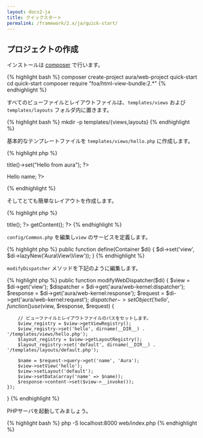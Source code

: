 ```yaml
---
layout: docs2-ja
title: クイックスタート
permalink: /framework/2.x/ja/quick-start/
---
```


## プロジェクトの作成

インストールは [composer](http://getcomposer.org) で行います。


{% highlight bash %}
composer create-project aura/web-project quick-start
cd quick-start
composer require "foa/html-view-bundle:2.*"
{% endhighlight %}

すべてのビューファイルとレイアウトファイルは、`templates/views` および `templates/layouts` フォルダ内に置きます。

{% highlight bash %}
mkdir -p templates/{views,layouts}
{% endhighlight %}

基本的なテンプレートファイルを `templates/views/hello.php` に作成します。

{% highlight php %}
<?php // templates/views/hello.php ?>
<?php $this->title()->set("Hello from aura"); ?>
<p>Hello <?= $this->name; ?></p>
{% endhighlight %}


そしてとても簡単なレイアウトを作成します。

{% highlight php %}
<?php // templates/layouts/default.php ?>
<!DOCTYPE html>
<html xmlns="http://www.w3.org/1999/xhtml" xml:lang="en" lang="en-us">
  <head>
    <?php echo $this->title(); ?>
  </head>
  <body>
    <?php echo $this->getContent(); ?>
  </body>
</html>
{% endhighlight %}

`config/Common.php` を編集し`view` のサービスを定義します。

{% highlight php %}
public function define(Container $di)
{
    $di->set('view', $di->lazyNew('Aura\View\View'));
}
{% endhighlight %}

`modifyDispatcher` メソッドを下記のように編集します。

{% highlight php %}
public function modifyWebDispatcher($di)
{
    $view = $di->get('view');
    $dispatcher = $di->get('aura/web-kernel:dispatcher');
    $response = $di->get('aura/web-kernel:response');
    $request = $di->get('aura/web-kernel:request');
    $dispatcher->setObject('hello', function () use ($view, $response, $request) {

        // ビューファイルとレイアウトファイルのパスをセットします。
        $view_registry = $view->getViewRegistry();
        $view_registry->set('hello', dirname(__DIR__) . '/templates/views/hello.php');
        $layout_registry = $view->getLayoutRegistry();
        $layout_registry->set('default', dirname(__DIR__) . '/templates/layouts/default.php');

        $name = $request->query->get('name', 'Aura');
        $view->setView('hello');
        $view->setLayout('default');
        $view->setData(array('name' => $name));
        $response->content->set($view->__invoke());
    });
}
{% endhighlight %}

PHPサーバを起動してみましょう。

{% highlight bash %}
php -S localhost:8000 web/index.php
{% endhighlight %}
